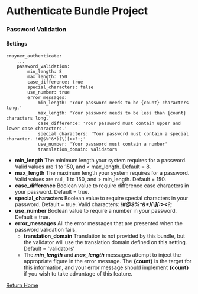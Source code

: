 # Authenticate Bundle Project
### Password Validation

#### Settings
```
crayner_authenticate:
    ...
    password_validation:
        min_length: 8
        max_length: 150
        case_difference: true
        special_characters: false
        use_number: true
        error_messages:
            min_length: 'Your password needs to be {count} characters long.'
            max_length: 'Your password needs to be less than {count} characters long.'
            case_difference: 'Your password must contain upper and lower case characters.'
            special_characters: 'Your password must contain a special character. !#@$%^&*)(\][><?:;'
            use_number: 'Your password must contain a number'
            translation_domain: validators
```
* __min_length__ The minimum length your system requires for a password.  Valid values are 1 to 150, and < max_length.  Default = 8.
* __max_length__ The maximum length your system requires for a password.  Valid values are null, 1 to 150, and > min_length.  Default = 150.
* __case_difference__ Boolean value to require difference case characters in your password. Default = true.
* __special_characters__ Boolean value to require special characters in your password.  Default = true. Valid characters: ___!#@$%^&*)(\\][:><?;___
* __use_number__ Boolean value to require a number in your password. Default = true.
* __error_messages__ All the error messages that are presented when the password validation fails.
    * __translation_domain__ Translation is not provided by this bundle, but the validator will use the translation domain defined on this setting. Default = 'validators'
    * The ___min_length___ and ___max_length___ messages attempt to inject the appropriate figure in the error message.  The __{count}__ is the target for this information, and your error message should implement __{count}__ if you wish to take advantage of this feature. 

[Return Home](../README.md)
